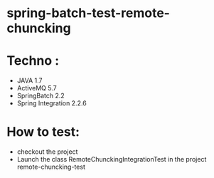 spring-batch-test-remote-chuncking
==================================

# Techno :

  - JAVA 1.7
  - ActiveMQ 5.7
  - SpringBatch 2.2
  - Spring Integration 2.2.6

# How to test:

  - checkout the project
  - Launch the class RemoteChunckingIntegrationTest in the project remote-chuncking-test
